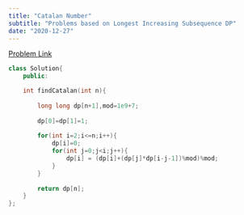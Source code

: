 ```yaml
---
title: "Catalan Number"
subtitle: "Problems based on Longest Increasing Subsequence DP"
date: "2020-12-27"
---
```


[Problem Link](https://practice.geeksforgeeks.org/problems/nth-catalan-number0817/1)

```cpp
class Solution{
    public:

    int findCatalan(int n){
        
        long long dp[n+1],mod=1e9+7;
        
        dp[0]=dp[1]=1;
        
        for(int i=2;i<=n;i++){
            dp[i]=0;
            for(int j=0;j<i;j++){
                dp[i] = (dp[i]+(dp[j]*dp[i-j-1])%mod)%mod;
            }
        }
        
        return dp[n];
    }
};

```
